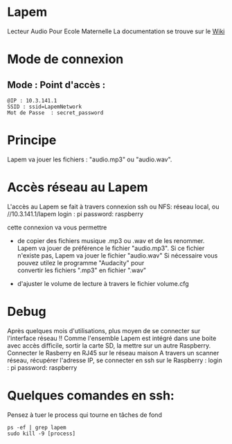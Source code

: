 # Lapem
Lecteur Audio Pour Ecole Maternelle
La documentation se trouve sur le [Wiki](https://github.com/ckl67/lapem/wiki)

# Mode de connexion
   
## Mode : Point d'accès : 

    @IP : 10.3.141.1
    SSID : ssid=LapemNetwork
    Mot de Passe  : secret_password
    
# Principe

Lapem va jouer les fichiers : "audio.mp3" ou "audio.wav".

# Accès réseau au Lapem

L'accès au Lapem se fait à travers connexion ssh ou NFS: réseau local, ou //10.3.141.1/lapem
    login : pi
    password: raspberry

cette connexion va vous permettre 
*  de copier des fichiers musique .mp3 ou .wav et de les renommer.
      Lapem va jouer de préférence le fichier "audio.mp3".
      Si ce fichier n'existe pas, Lapem va jouer le fichier "audio.wav"
      Si nécessaire vous pouvez utilez le programme "Audacity" pour  
      convertir les fichiers ".mp3" en  fichier ".wav"

*  d'ajuster le volume de lecture à travers le fichier volume.cfg

# Debug

 Après quelques mois d'utilisations, plus moyen de se connecter sur l'interface réseau !!
 Comme l'ensemble Lapem est intégré dans une boite avec accès difficile, sortir la carte SD, la mettre sur un autre Raspberry.
 Connecter le Rasberry en RJ45 sur le réseau maison
 A travers un scanner réseau, récupérer l'adresse IP, se connecter en ssh sur le Raspberry : 
   login : pi
   password: raspberry


# Quelques comandes en ssh:

Pensez à tuer le process qui tourne en tâches de fond

    ps -ef | grep lapem 
    sudo kill -9 [process]

